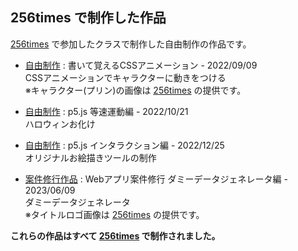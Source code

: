 ## 256times で制作した作品

[256times] で参加したクラスで制作した自由制作の作品です。

- [自由制作](https://github.com/oumelab/practice-256times/tree/main/css-animation) : 書いて覚えるCSSアニメーション - 2022/09/09<br>
CSSアニメーションでキャラクターに動きをつける<br>
※キャラクター(プリン)の画像は [256times] の提供です。

- [自由制作](https://github.com/oumelab/practice-256times/tree/main/p5js-uniform-motion) : p5.js 等速運動編 - 2022/10/21<br>
ハロウィンお化け

- [自由制作](https://github.com/oumelab/practice-256times/tree/main/p5js-interactions) : p5.js インタラクション編 - 2022/12/25<br>
オリジナルお絵描きツールの制作

- [案件修行作品](https://github.com/oumelab/practice-256times/tree/main/dummy-data-generator) : Webアプリ案件修行 ダミーデータジェネレータ編 - 2023/06/09<br>
ダミーデータジェネレータ<br>
※タイトルロゴ画像は [256times] の提供です。

**これらの作品はすべて [256times] で制作されました。**

[256times]: https://256times.com